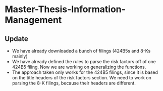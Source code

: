 # Master-Thesis-Information-Management

## Update
* We have already downloaded a bunch of filings (424B5s and 8-Ks mainly)
* We have already defined the rules to parse the risk factors off of one 424B5 filing. Now we are working on generalizing the functions.
* The approach taken only works for the 424B5 filings, since it is based on the title headers of the risk factors section. We need to work on parsing the 8-K filings, because their headers are different. 



